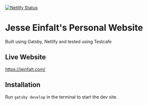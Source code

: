 [![Netlify Status](https://api.netlify.com/api/v1/badges/0ef5716f-f6b9-4690-828c-7bf96df6bebe/deploy-status)](https://app.netlify.com/sites/jeinfalt/deploys)

# Jesse Einfalt's Personal Website
Built using Gatsby, Netlify and tested using Testcafe

## Live Website
https://jeinfalt.com/

## Installation
Run `gatsby develop` in the terminal to start the dev site.
